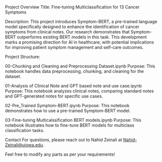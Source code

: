 Project Overview
Title: Fine-tuning Multiclassification for 13 Cancer Symptoms

Description: This project introduces Symptom-BERT, a pre-trained language model specifically designed to enhance the identification of cancer symptoms from clinical notes. Our research demonstrates that Symptom-BERT outperforms existing BERT models in this task. This development marks a promising direction for AI in healthcare, with potential implications for improving patient symptom management and self-care outcomes.

Project Structure:

00-Chunking and Cleaning and Preprocessing Dataset.ipynb
Purpose: This notebook handles data preprocessing, chunking, and cleaning for the dataset.

01-Analysis of Clinical Note and GPT based note and use case.ipynb
Purpose: This notebook analyzes clinical notes, comparing standard notes and GPT-generated notes for specific use cases.

02-Pre_Trained Symptom-BERT.ipynb
Purpose: This notebook demonstrates how to use a pre-trained Symptom-BERT model.

03-Fine-tuning Multicalssification BERT models.ipynb
Purpose: This notebook illustrates how to fine-tune BERT models for multiclass classification tasks.



Contact
For questions, please reach out to Nahid Zeinali at Nahid-Zeinali@uiowa.edu.

Feel free to modify any parts as per your requirements!
